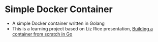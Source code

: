 # Simple Docker Container

- A simple Docker container written in Golang
- This is a learning project based on Liz Rice
  presentation, [Building a container from scratch in Go](https://www.youtube.com/watch?v=Utf-A4rODH8&list=PL90QotVRoDrg0F2KcWpbAJRFwlEePn4pq&index=3)
